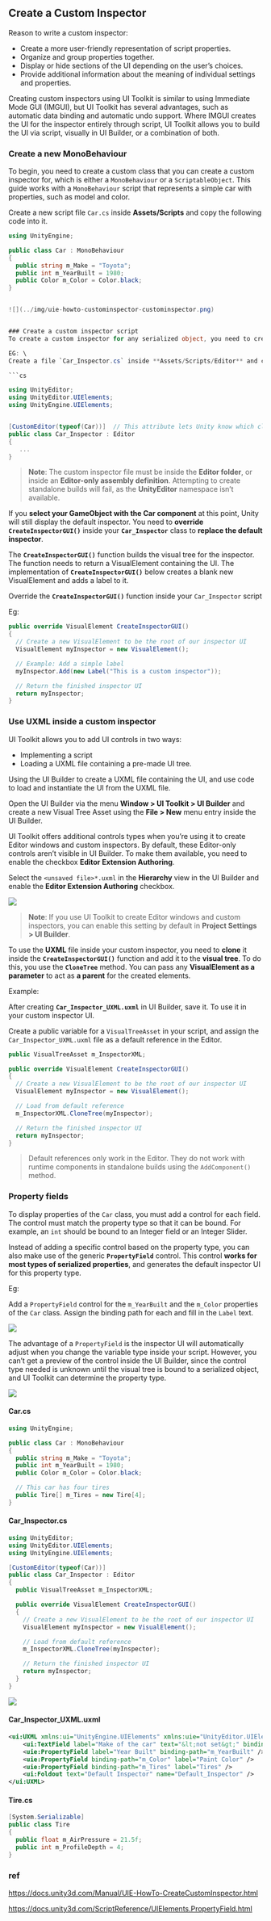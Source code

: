 ## Create a Custom Inspector

Reason to write a custom inspector:

- Create a more user-friendly representation of script properties.
- Organize and group properties together.
- Display or hide sections of the UI depending on the user’s choices.
- Provide additional information about the meaning of individual settings and properties.

Creating custom inspectors using UI Toolkit is similar to using Immediate Mode GUI (IMGUI), but UI Toolkit has several advantages, such as automatic data binding and automatic undo support. Where IMGUI creates the UI for the inspector entirely through script, UI Toolkit allows you to build the UI via script, visually in UI Builder, or a combination of both.


### Create a new MonoBehaviour
To begin, you need to create a custom class that you can create a custom inspector for, which is either a `MonoBehaviour` or a `ScriptableObject`. This guide works with a `MonoBehaviour` script that represents a simple car with properties, such as model and color.

Create a new script file `Car.cs` inside **Assets/Scripts** and copy the following code into it.

```csharp
using UnityEngine;

public class Car : MonoBehaviour
{
  public string m_Make = "Toyota";
  public int m_YearBuilt = 1980;
  public Color m_Color = Color.black;
}


![](../img/uie-howto-custominspector-custominspector.png)


### Create a custom inspector script
To create a custom inspector for any serialized object, you need to create a class deriving from the **Editor** base class, and add the **`CustomEditor`** attribute to it. This attribute **lets Unity know which class this custom inspector represents**.

EG: \
Create a file `Car_Inspector.cs` inside **Assets/Scripts/Editor** and copy the following code into it.

```cs

using UnityEditor;
using UnityEditor.UIElements;
using UnityEngine.UIElements;


[CustomEditor(typeof(Car))]  // This attribute lets Unity know which class this custom inspector represents
public class Car_Inspector : Editor
{
   ...
}

```
> **Note**: The custom inspector file must be inside the **Editor folder**, or inside an **Editor-only assembly definition**. Attempting to create standalone builds will fail, as the **UnityEditor** namespace isn’t available.

If you **select your GameObject with the Car component** at this point, Unity will still display the default inspector. You need to **override `CreateInspectorGUI()`** inside your **`Car_Inspector`** class to **replace the default inspector**.

The **`CreateInspectorGUI()`** function builds the visual tree for the inspector. The function needs to return a VisualElement containing the UI. The implementation of **`CreateInspectorGUI()`** below creates a blank new VisualElement and adds a label to it.

Override the **`CreateInspectorGUI()`** function inside your `Car_Inspector` script 

Eg:

```cs
public override VisualElement CreateInspectorGUI()
{
  // Create a new VisualElement to be the root of our inspector UI
  VisualElement myInspector = new VisualElement();

  // Example: Add a simple label
  myInspector.Add(new Label("This is a custom inspector"));

  // Return the finished inspector UI
  return myInspector;
}

```

### Use UXML inside a custom inspector
UI Toolkit allows you to add UI controls in two ways:

-   Implementing a script
-   Loading a UXML file containing a pre-made UI tree.


Using the UI Builder to create a UXML file containing the UI, and use code to load and instantiate the UI from the UXML file.

Open the UI Builder via the menu **Window > UI Toolkit > UI Builder** and create a new Visual Tree Asset using the **File > New** menu entry inside the UI Builder.


UI Toolkit offers additional controls types when you’re using it to create Editor windows and custom inspectors. By default, these Editor-only controls aren’t visible in UI Builder. To make them available, you need to enable the checkbox **Editor Extension Authoring**.

Select the `<unsaved file>*.uxml` in the **Hierarchy** view in the UI Builder and enable the **Editor Extension Authoring** checkbox.

![](../img/uie-howto-custominspector-uibuilder-extensionauthoring.png)


> **Note**: If you use UI Toolkit to create Editor windows and custom inspectors, you can enable this setting by default in **Project Settings > UI Builder**.

To use the **UXML** file inside your custom inspector, you need to **clone** it inside the **`CreateInspectorGUI()`** function and add it to the **visual tree**. To do this, you use the **`CloneTree`** method. You can pass any **VisualElement as a parameter** to act as **a parent** for the created elements.


Example: 

After creating **`Car_Inspector_UXML.uxml`** in UI Builder, save it. To use it in your custom inspector UI. 

Create a public variable for a `VisualTreeAsset` in your script, and assign the `Car_Inspector_UXML.uxml` file as a default reference in the Editor.



```cs
public VisualTreeAsset m_InspectorXML;

public override VisualElement CreateInspectorGUI()
{
  // Create a new VisualElement to be the root of our inspector UI
  VisualElement myInspector = new VisualElement();

  // Load from default reference
  m_InspectorXML.CloneTree(myInspector);

  // Return the finished inspector UI
  return myInspector;
}
```


> Default references only work in the Editor. They do not work with runtime components in standalone builds using the `AddComponent()` method.


### Property fields
To display properties of the `Car` class, you must add a control for each field. The control must match the property type so that it can be bound. For example, an `int` should be bound to an Integer field or an Integer Slider.

Instead of adding a specific control based on the property type, you can also make use of the generic **`PropertyField`** control. This control **works for most types of serialized properties**, and generates the default inspector UI for this property type.

Eg:

Add a `PropertyField` control for the `m_YearBuilt` and the `m_Color` properties of the `Car` class. Assign the binding path for each and fill in the `Label` text.

![](../img/uie-howto-custominspector-uibuilder-propertyfield.png)


The advantage of a `PropertyField` is the inspector UI will automatically adjust when you change the variable type inside your script. However, you can’t get a preview of the control inside the UI Builder, since the control type needed is unknown until the visual tree is bound to a serialized object, and UI Toolkit can determine the property type.


![](../img/uie-howto-custominspector-custominspector.png)




#### Car.cs
```cs
using UnityEngine;

public class Car : MonoBehaviour
{
  public string m_Make = "Toyota";
  public int m_YearBuilt = 1980;
  public Color m_Color = Color.black;

  // This car has four tires
  public Tire[] m_Tires = new Tire[4];
}
```

#### Car_Inspector.cs
```cs
using UnityEditor;
using UnityEditor.UIElements;
using UnityEngine.UIElements;

[CustomEditor(typeof(Car))]
public class Car_Inspector : Editor
{
  public VisualTreeAsset m_InspectorXML;

  public override VisualElement CreateInspectorGUI()
  {
    // Create a new VisualElement to be the root of our inspector UI
    VisualElement myInspector = new VisualElement();

    // Load from default reference
    m_InspectorXML.CloneTree(myInspector);

    // Return the finished inspector UI
    return myInspector;
  }
}

```

![](../img/uie-howto-custominspector-custompropertydrawer.png)


#### Car_Inspector_UXML.uxml
```xml
<ui:UXML xmlns:ui="UnityEngine.UIElements" xmlns:uie="UnityEditor.UIElements" editor-extension-mode="True">
    <ui:TextField label="Make of the car" text="&lt;not set&gt;" binding-path="m_Make" />
    <uie:PropertyField label="Year Built" binding-path="m_YearBuilt" />
    <uie:PropertyField binding-path="m_Color" label="Paint Color" />
    <uie:PropertyField binding-path="m_Tires" label="Tires" />
    <ui:Foldout text="Default Inspector" name="Default_Inspector" />
</ui:UXML>
```

#### Tire.cs
```cs
[System.Serializable]
public class Tire
{
  public float m_AirPressure = 21.5f;
  public int m_ProfileDepth = 4;
}
```

### ref 
https://docs.unity3d.com/Manual/UIE-HowTo-CreateCustomInspector.html

https://docs.unity3d.com/ScriptReference/UIElements.PropertyField.html



